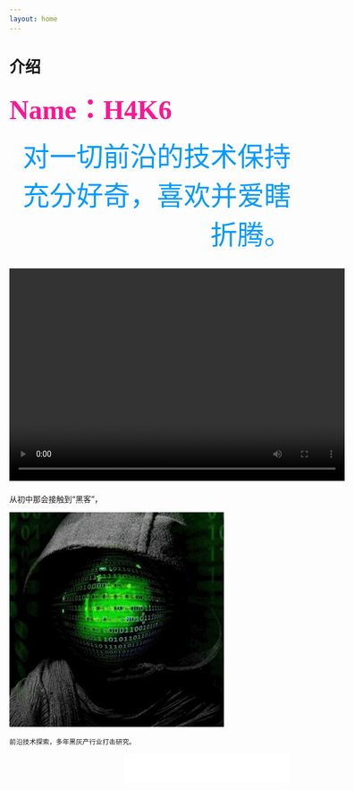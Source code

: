 ```yaml
---
layout: home
---
```


 # **介绍**

**<font color=DeepPink size=33 face="黑体">Name：H4K6</font>**


<div align=right><font color=#0099ff size=30 face="黑体">对一切前沿的技术保持充分好奇，喜欢并爱瞎折腾。</font></div>

<video src="/public/video/H4K6ATT.mp4" width="600px" height="380px" controls="controls"></video>
---
从初中那会接触到“黑客”，

![smiley](/public/picture/giphy.webp)


```
前沿技术探索，多年黑灰产行业打击研究。
```
<div align=right><iframe frameborder="no" border="0" marginwidth="0" marginheight="0" width=298 height=52 src="//music.163.com/outchain/player?type=2&id=1439704663&auto=1&height=32"></iframe></div>

